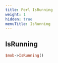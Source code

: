 ```yaml
---
title: Perl IsRunning
weight: 1
hidden: true
menuTitle: IsRunning
---
```

## IsRunning
```perl
$mob->IsRunning()
```